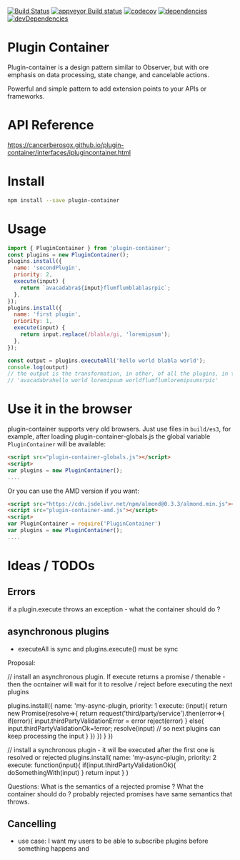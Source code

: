 [![Build Status](https://travis-ci.org/cancerberoSgx/plugin-container.png?branch=master)](https://travis-ci.org/cancerberoSgx/plugin-container) [![appveyor Build status](https://ci.appveyor.com/api/projects/status/w3ynfan159ejobkv/branch/master?svg=true)](https://ci.appveyor.com/project/cancerberoSgx/plugin-container/branch/master) [![codecov](https://codecov.io/gh/cancerberoSgx/plugin-container/branch/master/graph/badge.svg)](https://codecov.io/gh/cancerberoSgx/plugin-container/tree/master/src) [![dependencies](https://david-dm.org/cancerberosgx/plugin-container/status.svg)](https://david-dm.org/cancerberosgx/plugin-container) [![devDependencies](https://david-dm.org/cancerberosgx/plugin-container/dev-status.svg)](https://david-dm.org/cancerberosgx/plugin-container-dev#info=devDependencies)


# Plugin Container

 Plugin-container is a design pattern similar to Observer, but with ore emphasis on data processing, state change, and cancelable actions.   
 
 Powerful and simple pattern to add extension points to your APIs or frameworks.  

# API Reference

https://cancerberosgx.github.io/plugin-container/interfaces/iplugincontainer.html

# Install 

```sh
npm install --save plugin-container
```

# Usage

```js
import { PluginContainer } from 'plugin-container';
const plugins = new PluginContainer();
plugins.install({
  name: 'secondPlugin',
  priority: 2,
  execute(input) {
    return `avacadabra${input}flumflumblablasrpic`;
  },
});
plugins.install({
  name: 'first plugin',
  priority: 1,
  execute(input) {
    return input.replace(/blabla/gi, 'loremipsum');
  },
});

const output = plugins.executeAll('hello world blabla world');
console.log(output)
// the output is the transformation, in other, of all the plugins, in this case:
// 'avacadabrahello world loremipsum worldflumflumloremipsumsrpic'
```

# Use it in the browser

plugin-container supports very old browsers. Just use files in `build/es3`, for example, after loading plugin-container-globals.js the global variable `PluginContainer` will be available: 

```html
<script src="plugin-container-globals.js"></script>
<script>
var plugins = new PluginContainer();
....
``` 

Or you can use the AMD version if you want: 


```html
<script src="https://cdn.jsdelivr.net/npm/almond@0.3.3/almond.min.js"></script>
<script src="plugin-container-amd.js"></script>
<script>
var PluginContainer = require('PluginContainer')
var plugins = new PluginContainer();
....
``` 


# Ideas / TODOs

## Errors

if a plugin.execute throws an exception - what the container should do ? 


## asynchronous plugins

 * executeAll is sync and plugins.execute() must be sync

Proposal: 

// install an asynchronous plugin. If execute returns a promise / thenable - then the ocntainer will wait for it to resolve / reject before executing the next plugins

plugins.install({
  name: 'my-async-plugin,
  priority: 1
  execute: (input){
    return new Promise(resolve=>{
      return request('third/party/service').then(error=>{
        if(error){
          input.thirdPartyValidationError = error
          reject(error)
        }
        else{
          input.thirdPartyValidationOk=!error;
          resolve(input) // so next plugins can keep processing the input
        }
      })
    })
  }
})

// install a synchronous plugin - it wil lbe executed after the first one is resolved or rejected
plugins.install(
  name: 'my-async-plugin,
  priority: 2
  execute: function(input){
    if(input.thirdPartyValidationOk){
      doSomethingWith(input)
    }
    return input
  }
)

Questions: What is the semantics of a rejected promise ? What the container should do ? probably rejected promises have same semantics that throws. 


## Cancelling

* use case: I want my users to be able to subscribe plugins before something happens and  